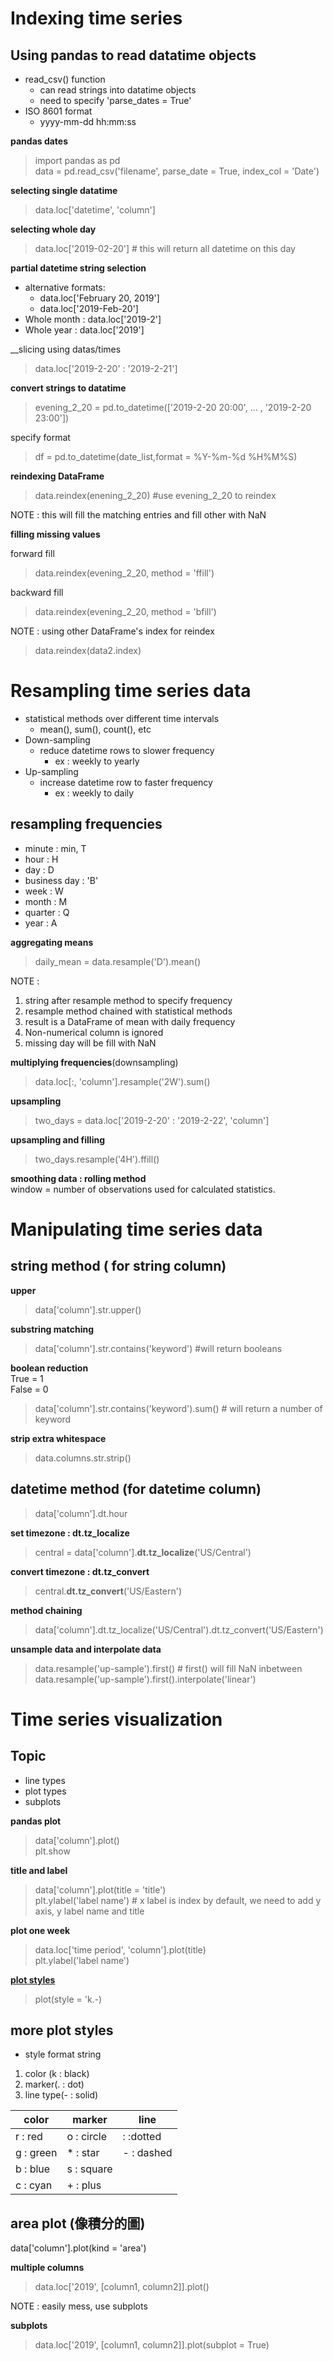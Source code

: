 # Indexing time series

## Using pandas to read datatime objects
- read_csv() function
  - can read strings into datatime objects
  - need to specify 'parse_dates = True'
- ISO 8601 format
  - yyyy-mm-dd hh:mm:ss

__pandas dates__
> import pandas as pd  
> data = pd.read_csv('filename', parse_date = True, index_col = 'Date')

__selecting single datatime__
> data.loc['datetime', 'column']

__selecting whole day__
> data.loc['2019-02-20'] # this will return all datetime on this day

__partial datetime string selection__
- alternative formats:
  - data.loc['February 20, 2019']
  - data.loc['2019-Feb-20']
- Whole month : data.loc['2019-2']
- Whole year : data.loc['2019']

__slicing using datas/times
> data.loc['2019-2-20' : '2019-2-21']

__convert strings to datatime__  
> evening_2_20 = pd.to_datetime(['2019-2-20 20:00', ... , '2019-2-20 23:00'])

specify format
> df = pd.to_datetime(date_list,format = %Y-%m-%d %H%M%S)

__reindexing DataFrame__
> data.reindex(enening_2_20) #use evening_2_20 to reindex

NOTE : this will fill the matching entries and fill other with NaN

__filling missing values__  

forward fill  
> data.reindex(evening_2_20, method = 'ffill')  

backward fill
> data.reindex(evening_2_20, method = 'bfill')

NOTE : using other DataFrame's index for reindex
> data.reindex(data2.index)

# Resampling time series data

- statistical methods over different time intervals
  - mean(), sum(), count(), etc
- Down-sampling
  - reduce datetime rows to slower frequency 
    - ex : weekly to yearly
- Up-sampling
  - increase datetime row to faster frequency 
    - ex : weekly to daily

## resampling frequencies
- minute : min, T
- hour : H
- day : D
- business day : 'B'
- week : W
- month : M
- quarter : Q
- year : A

__aggregating means__
> daily_mean = data.resample('D').mean()

NOTE : 
1. string after resample method to specify frequency
2. resample method chained with statistical methods
3. result is a DataFrame of mean with daily frequency 
4. Non-numerical column is ignored
5. missing day will be fill with NaN


__multiplying frequencies__(downsampling)  
> data.loc[:, 'column'].resample('2W').sum()

__upsampling__
> two_days = data.loc['2019-2-20' : '2019-2-22', 'column']

__upsampling and filling__
> two_days.resample('4H').ffill()

__smoothing data : rolling method__  
window = number of observations used for calculated statistics.

# Manipulating time series data

## __string method ( for string column)__
__upper__
> data['column'].str.upper()

__substring matching__
> data['column'].str.contains('keyword')  #will return booleans

__boolean reduction__  
True = 1  
False = 0  

> data['column'].str.contains('keyword').sum() # will return a number of keyword


__strip extra whitespace__
> data.columns.str.strip()
## __datetime method (for datetime column)__
> data['column'].dt.hour

__set timezone : dt.tz_localize__
> central = data['column'].__dt.tz_localize__('US/Central')

__convert timezone : dt.tz_convert__
>central.__dt.tz_convert__('US/Eastern')

__method chaining__
> data['column'].dt.tz_localize('US/Central').dt.tz_convert('US/Eastern')

__unsample data and interpolate data__
> data.resample('up-sample').first() # first() will fill NaN inbetween  
> data.resample('up-sample').first().interpolate('linear')

# Time series visualization

## __Topic__
- line types
- plot types
- subplots

__pandas plot__
> data['column'].plot()  
> plt.show

__title and label__
> data['column'].plot(title = 'title')  
> plt.ylabel('label name') # x label is index by default, we need to add y axis, y label name and title

__plot one week__
> data.loc['time period', 'column'].plot(title)  
> plt.ylabel('label name')

[__plot styles__](https://matplotlib.org/api/_as_gen/matplotlib.pyplot.plot.html)
> plot(style = 'k.-)

## more plot styles
- style format string
1. color (k : black)
2. marker(. : dot)
3. line type(- : solid)

|color|marker|line|
|-----|------|----|
r : red|o : circle| : :dotted
g : green|* : star| - : dashed
b : blue|s : square|   
c : cyan|+ : plus|

## area plot (像積分的圖)
data['column'].plot(kind = 'area')

__multiple columns__
>data.loc['2019', [column1, column2]].plot() 

NOTE : easily mess, use subplots

__subplots__
> data.loc['2019', [column1, column2]].plot(subplot = True)